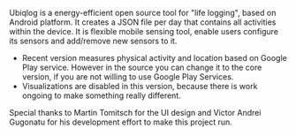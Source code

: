 Ubiqlog is a energy-efficient open source tool for "life logging", based on Android platform. It creates a JSON file per day that contains all activities within the device. It is flexible mobile sensing tool, enable users configure its sensors and add/remove new sensors to it.

-	Recent version measures physical activity and location based on Google Play service. However in the source you can change it to the core version, if you are not willing to use Google Play Services. 
-	Visualizations are disabled in this version, because there is work ongoing to make something really different.

Special thanks to Martin Tomitsch for the UI design and Victor Andrei Gugonatu for his development effort to make this project run. 
